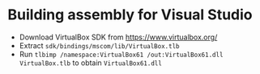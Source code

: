 
# Building assembly for Visual Studio

 * Download VirtualBox SDK from https://www.virtualbox.org/
 * Extract `sdk/bindings/mscom/lib/VirtualBox.tlb`
 * Run `tlbimp /namespace:VirtualBox61 /out:VirtualBox61.dll VirtualBox.tlb` to obtain `VirtualBox61.dll`

